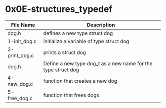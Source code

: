 # 0x0E-structures_typedef
|File Name|Description|
|-----------|-----------|
|dog.h|defines a new type struct dog|
|1-init_dog.c|initialize a variable of type struct dog|
|2-print_dog.c|prints a struct dog|
|dog.h|Define a new type dog_t as a new name for the type struct dog|
|4-new_dog.c|function that creates a new dog|
|5-free_dog.c|function that frees dogs|
